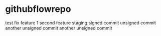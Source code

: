 # githubflowrepo
test
fix
feature 1
second feature
staging
signed commit
unsigned commit
another unsigned commit
another unsigned commit